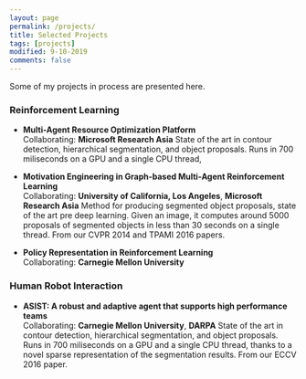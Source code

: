 ```yaml
---
layout: page
permalink: /projects/
title: Selected Projects
tags: [projects]
modified: 9-10-2019
comments: false
---
```


Some of my projects in process are presented here.

### Reinforcement Learning
* **Multi-Agent Resource Optimization Platform**<br>
Collaborating: <b>Microsoft Research Asia</b>
State of the art in contour detection, hierarchical segmentation, and object proposals. Runs in 700 miliseconds on a GPU and a single CPU thread,

* **Motivation Engineering in Graph-based Multi-Agent Reinforcement Learning**<br>
Collaborating: <b>University of California, Los Angeles</b>, <b>Microsoft Research Asia</b>
Method for producing segmented object proposals, state of the art pre deep learning. Given an image, it computes around 5000 proposals of segmented objects in less than 30 seconds on a single thread. From our CVPR 2014 and TPAMI 2016 papers.

* **Policy Representation in Reinforcement Learning**<br>
Collaborating: <b>Carnegie Mellon University</b>

 
### Human Robot Interaction

* **ASIST: A robust and adaptive agent that supports high performance teams**<br>
Collaborating: <b>Carnegie Mellon University</b>, <b>DARPA</b>
State of the art in contour detection, hierarchical segmentation, and object proposals. Runs in 700 miliseconds on a GPU and a single CPU thread, thanks to a novel sparse representation of the segmentation results. From our ECCV 2016 paper.




